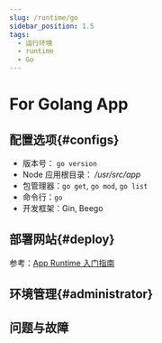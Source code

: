 ```yaml
---
slug: /runtime/go
sidebar_position: 1.5
tags:
  - 运行环境
  - runtime
  - Go
---
```


# For Golang App

## 配置选项{#configs}

- 版本号： `go version`
- Node 应用根目录： */usr/src/app*  
- 包管理器：`go get`, `go mod`, `go list`
- 命令行：`go`
- 开发框架：Gin, Beego

## 部署网站{#deploy}

参考：[App Runtime 入门指南](../runtime#quick)

## 环境管理{#administrator}

## 问题与故障